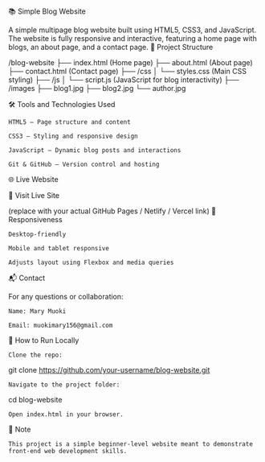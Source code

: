 📚 Simple Blog Website

A simple multipage blog website built using HTML5, CSS3, and JavaScript.
The website is fully responsive and interactive, featuring a home page with blogs, an about page, and a contact page.
📄 Project Structure

/blog-website
├── index.html (Home page)
├── about.html (About page)
├── contact.html (Contact page)
├── /css
│ └── styles.css (Main CSS styling)
├── /js
│ └── script.js (JavaScript for blog interactivity)
├── /images
├── blog1.jpg
├── blog2.jpg
└── author.jpg

🛠️ Tools and Technologies Used

    HTML5 — Page structure and content

    CSS3 — Styling and responsive design

    JavaScript — Dynamic blog posts and interactions

    Git & GitHub — Version control and hosting

🌐 Live Website

🔗 Visit Live Site

(replace with your actual GitHub Pages / Netlify / Vercel link)
📱 Responsiveness

    Desktop-friendly

    Mobile and tablet responsive

    Adjusts layout using Flexbox and media queries

📬 Contact

For any questions or collaboration:

    Name: Mary Muoki

    Email: muokimary156@gmail.com

🚀 How to Run Locally

    Clone the repo:

git clone https://github.com/your-username/blog-website.git

    Navigate to the project folder:

cd blog-website

    Open index.html in your browser.

📌 Note

    This project is a simple beginner-level website meant to demonstrate front-end web development skills.
